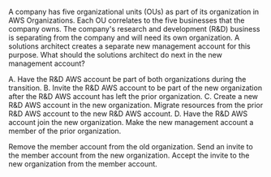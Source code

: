 A company has five organizational units (OUs) as part of its organization in AWS Organizations. Each OU correlates to the five businesses that the company owns. The company's research and development (R&D) business is separating from the company and will need its own organization. A solutions architect creates a separate new management account for this purpose. What should the solutions architect do next in the new management account? 

A. Have the R&D AWS account be part of both organizations during the transition. 
B. Invite the R&D AWS account to be part of the new organization after the R&D AWS account has left the prior organization. 
C. Create a new R&D AWS account in the new organization. Migrate resources from the prior R&D AWS account to the new R&D AWS account. 
D. Have the R&D AWS account join the new organization. Make the new management account a member of the prior organization.

Remove the member account from the old organization. 
Send an invite to the member account from the new organization. 
Accept the invite to the new organization from the member account.